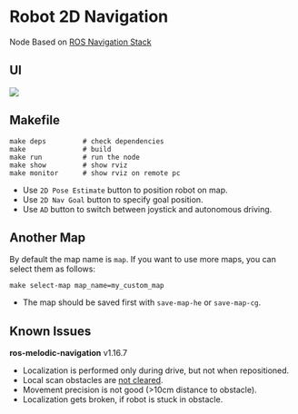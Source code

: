 # Robot 2D Navigation

Node Based on [ROS Navigation Stack](http://wiki.ros.org/navigation)

## UI
![](docs/navigation.gif)

## Makefile
```
make deps         # check dependencies
make              # build
make run          # run the node
make show         # show rviz
make monitor      # show rviz on remote pc
```

* Use `2D Pose Estimate` button to position robot on map.
* Use `2D Nav Goal` button to specify goal position.
* Use `AD` button to switch between joystick and autonomous driving.

## Another Map
By default the map name is `map`. If you want to use more maps, you can select them as follows:
```
make select-map map_name=my_custom_map
```

* The map should be saved first with `save-map-he` or `save-map-cg`.

## Known Issues

**ros-melodic-navigation** v1.16.7

* Localization is performed only during drive, but not when repositioned.
* Local scan obstacles are [not cleared](https://answers.ros.org/question/257286/obstacles-are-not-cleared-completely-in-costmap/).
* Movement precision is not good (>10cm distance to obstacle).
* Localization gets broken, if robot is stuck in obstacle.
